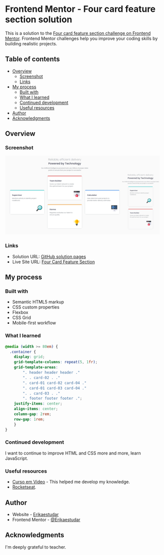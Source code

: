# Frontend Mentor - Four card feature section solution

This is a solution to the [Four card feature section challenge on Frontend Mentor](https://www.frontendmentor.io/challenges/four-card-feature-section-weK1eFYK). Frontend Mentor challenges help you improve your coding skills by building realistic projects. 

## Table of contents

- [Overview](#overview)
  - [Screenshot](#screenshot)
  - [Links](#links)
- [My process](#my-process)
  - [Built with](#built-with)
  - [What I learned](#what-i-learned)
  - [Continued development](#continued-development)
  - [Useful resources](#useful-resources)
- [Author](#author)
- [Acknowledgments](#acknowledgments)


## Overview

### Screenshot

![](design/screenshot.png)

### Links

- Solution URL: [GitHub solution pages](https://github.com/Erikaestudar/development/tree/main/four-card-feature-section-master)
- Live Site URL: [Four Card Feature Section](https://erikaestudar.github.io/development/four-card-feature-section-master/index.html)

## My process

### Built with

- Semantic HTML5 markup
- CSS custom properties
- Flexbox
- CSS Grid
- Mobile-first workflow

### What I learned

```css
@media (width >= 80em) {
  .container {
    display: grid;
    grid-template-columns: repeat(5, 1fr);
    grid-template-areas: 
        ". header header header ."
        ". . card-02 . ."
        ". card-01 card-02 card-04 ."
        ". card-01 card-03 card-04 ."
        ". . card-03 . ."
        ". footer footer footer .";
    justify-items: center;
    align-items: center;
    column-gap: 2rem;
    row-gap: 1rem;
    }
}

```

### Continued development

I want to continue to improve HTML and CSS more and more, learn JavaScript.

### Useful resources

- [Curso em Video](https://www.youtube.com/c/CursoemV%C3%ADdeo/playlists) - This helped me develop my knowledge.
- [Rocketseat](https://www.rocketseat.com.br/).

## Author

- Website - [Erikaestudar](https://github.com/Erikaestudar/development/tree/main/four-card-feature-section-master)
- Frontend Mentor - [@Erikaestudar](https://www.frontendmentor.io/profile/Erikaestudar)

## Acknowledgments

I'm deeply grateful to teacher.

